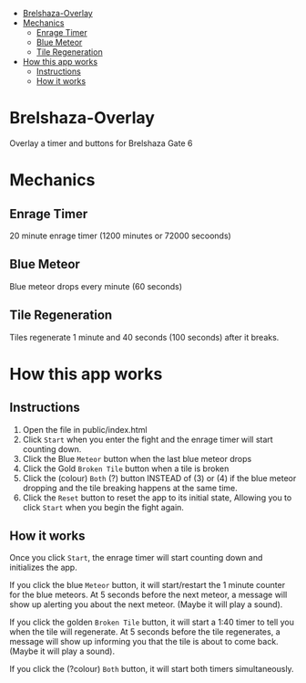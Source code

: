 - [Brelshaza-Overlay](#brelshaza-overlay)
- [Mechanics](#mechanics)
  - [Enrage Timer](#enrage-timer)
  - [Blue Meteor](#blue-meteor)
  - [Tile Regeneration](#tile-regeneration)
- [How this app works](#how-this-app-works)
  - [Instructions](#instructions)
  - [How it works](#how-it-works)
# Brelshaza-Overlay
Overlay a timer and buttons for Brelshaza Gate 6

# Mechanics

## Enrage Timer
20 minute enrage timer (1200 minutes or 72000 secoonds)

## Blue Meteor
Blue meteor drops every minute (60 seconds)

## Tile Regeneration
Tiles regenerate 1 minute and 40 seconds (100 seconds) after it breaks.

# How this app works

## Instructions
1. Open the file in public/index.html
2. Click `Start` when you enter the fight and the enrage timer will start counting down.
3. Click the Blue `Meteor` button when the last blue meteor drops
4. Click the Gold `Broken Tile` button when a tile is broken
5. Click the (colour) `Both` (?) button INSTEAD of (3) or (4) if the blue meteor dropping and the tile breaking happens at the same time.
6. Click the `Reset` button to reset the app to its initial state, Allowing you to click `Start` when you begin the fight again.

## How it works
Once you click `Start`, the enrage timer will start counting down and initializes the app.

If you click the blue `Meteor` button, it will start/restart the 1 minute counter for the blue meteors. At 5 seconds before the next meteor, a message will show up alerting you about the next meteor. (Maybe it will play a sound).

If you click the golden `Broken Tile` button, it will start a 1:40 timer to tell you when the tile will regenerate. At 5 seconds before the tile regenerates, a message will show up informing you that the tile is about to come back. (Maybe it will play a sound).

If you click the (?colour) `Both` button, it will start both timers simultaneously.
